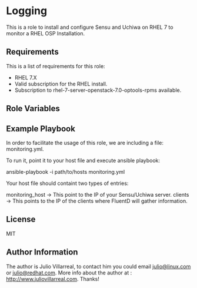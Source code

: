 Logging
=========

This is a role to install and configure Sensu and Uchiwa on RHEL 7 to monitor a RHEL OSP Installation.

Requirements
------------

This is a list of requirements for this role: 
- RHEL 7.X
- Valid subscription for the RHEL install. 
- Subscription to  rhel-7-server-openstack-7.0-optools-rpms available. 

Role Variables
--------------



Example Playbook
----------------

In order to facilitate the usage of this role, we are including a file: monitoring.yml.

To run it, point it to your host file and execute ansible playbook: 

ansible-playbook -i path/to/hosts monitoring.yml

Your host file should containt two types of entries: 

monitoring_host -> This point to the IP of your Sensu/Uchiwa server. 
clients -> This points to the IP of the clients where FluentD will gather information.

License
-------

MIT

Author Information
------------------

The author is Julio Villarreal, to contact him you could email julio@linux.com or julio@redhat.com. More info about the author at : http://www.juliovillarreal.com. Thanks!
